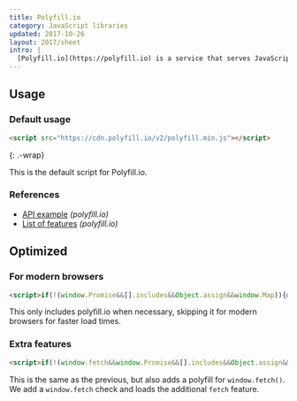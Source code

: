 ```yaml
---
title: Polyfill.io
category: JavaScript libraries
updated: 2017-10-26
layout: 2017/sheet
intro: |
  [Polyfill.io](https://polyfill.io) is a service that serves JavaScript polyfills.
---
```


## Usage

### Default usage

```html
<script src="https://cdn.polyfill.io/v2/polyfill.min.js"></script>
```
{: .-wrap}

This is the default script for Polyfill.io.

### References

* [API example](https://polyfill.io/v2/docs/api) _(polyfill.io)_
* [List of features](https://polyfill.io/v2/docs/features) _(polyfill.io)_

## Optimized

### For modern browsers

```html
<script>if(!(window.Promise&&[].includes&&Object.assign&&window.Map)){document.write('<script src="https://cdn.polyfill.io/v2/polyfill.min.js"></scr'+'ipt>')}</script>
```

This only includes polyfill.io when necessary, skipping it for modern browsers for faster load times.

### Extra features

```html
<script>if(!(window.fetch&&window.Promise&&[].includes&&Object.assign&&window.Map)){document.write('<script src="https://cdn.polyfill.io/v2/polyfill.min.js?features=default,fetch"></scr'+'ipt>')}</script>
```

This is the same as the previous, but also adds a polyfill for `window.fetch()`. We add a `window.fetch` check and loads the additional `fetch` feature.
